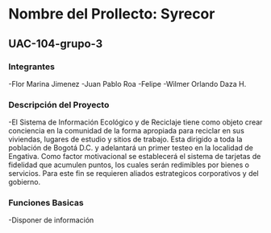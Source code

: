 # Nombre del Prollecto: Syrecor
## UAC-104-grupo-3
### Integrantes
-Flor Marina Jimenez
-Juan Pablo Roa
-Felipe 
-Wilmer Orlando Daza H.

### Descripción del Proyecto
-El Sistema de Información Ecológico y de Reciclaje tiene como objeto crear conciencia en la comunidad de la forma apropiada para reciclar en sus viviendas, lugares de estudio y sitios de trabajo.
Esta dirigido a toda la población de Bogotá D.C. y adelantará un primer testeo en la localidad de Engativa.
Como factor motivacional se establecerá el sistema de tarjetas de fidelidad que acumulen puntos, los cuales serán redimibles por bienes o servicios.  Para este fin se requieren aliados estrategicos corporativos y del gobierno.
### Funciones Basicas
-Disponer de información 
